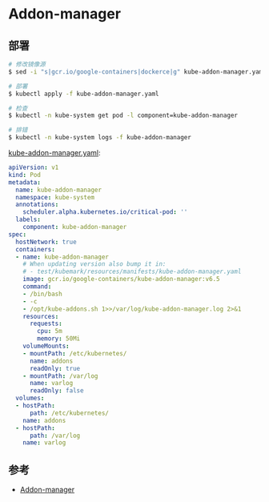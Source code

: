 # Addon-manager

## 部署

```bash
# 修改镜像源
$ sed -i "s|gcr.io/google-containers|dockerce|g" kube-addon-manager.yaml

# 部署
$ kubectl apply -f kube-addon-manager.yaml

# 检查
$ kubectl -n kube-system get pod -l component=kube-addon-manager

# 排错
$ kubectl -n kube-system logs -f kube-addon-manager
```

[kube-addon-manager.yaml](https://github.com/kubernetes/kubernetes/blob/master/cluster/saltbase/salt/kube-addons/kube-addon-manager.yaml):

```yaml
apiVersion: v1
kind: Pod
metadata:
  name: kube-addon-manager
  namespace: kube-system
  annotations:
    scheduler.alpha.kubernetes.io/critical-pod: ''
  labels:
    component: kube-addon-manager
spec:
  hostNetwork: true
  containers:
  - name: kube-addon-manager
    # When updating version also bump it in:
    # - test/kubemark/resources/manifests/kube-addon-manager.yaml
    image: gcr.io/google-containers/kube-addon-manager:v6.5
    command:
    - /bin/bash
    - -c
    - /opt/kube-addons.sh 1>>/var/log/kube-addon-manager.log 2>&1
    resources:
      requests:
        cpu: 5m
        memory: 50Mi
    volumeMounts:
    - mountPath: /etc/kubernetes/
      name: addons
      readOnly: true
    - mountPath: /var/log
      name: varlog
      readOnly: false
  volumes:
  - hostPath:
      path: /etc/kubernetes/
    name: addons
  - hostPath:
      path: /var/log
    name: varlog
```

## 参考

* [Addon-manager](https://github.com/kubernetes/kubernetes/tree/release-1.8/cluster/addons/addon-manager)
